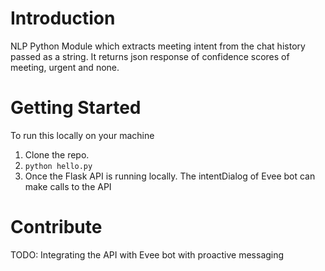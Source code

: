 # Introduction 
NLP Python Module which extracts meeting intent from the chat history passed as a string. It returns json response of confidence scores of meeting, urgent and none.

# Getting Started
To run this locally on your machine

1.	Clone the repo.	
3.	```python hello.py```
4.	Once the Flask API is running locally. The intentDialog of Evee bot can make calls to the API

# Contribute
TODO: Integrating the API with Evee bot with proactive messaging